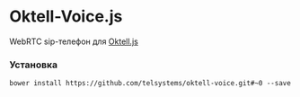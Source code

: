 # Oktell-Voice.js 
WebRTC sip-телефон для [Oktell.js](https://github.com/telsystems/oktelljs "Oktell.js")

### Установка
    bower install https://github.com/telsystems/oktell-voice.git#~0 --save
